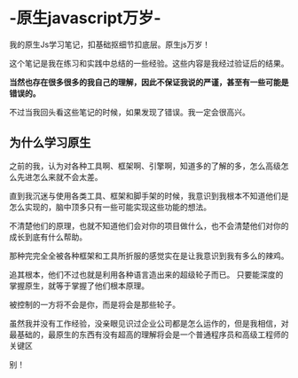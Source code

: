 # -原生javascript万岁-

我的原生Js学习笔记，扣基础抠细节扣底层。原生js万岁！  

这个笔记是我在练习和实践中总结的一些经验。这些内容是我经过验证后的结果。  

**当然也存在很多很多的我自己的理解，因此不保证我说的严谨，甚至有一些可能是错误的。**  

不过当我回头看这些笔记的时候，如果发现了错误。我一定会很高兴。


## 为什么学习原生


之前的我，认为对各种工具啊、框架啊、引擎啊，知道多的了解的多，怎么高级怎么先进怎么来就不会太差。  

直到我沉迷与使用各类工具、框架和脚手架的时候，我意识到我根本不知道他们是怎么实现的，脑中顶多只有一些可能实现这些功能的想法。

不清楚他们的原理，也就不知道他们会对你的项目做什么，也不会清楚他们对你的成长到底有什么帮助。

那种完完全全被各种框架和工具所折服的感觉实在是让我意识到我有多么的辣鸡。

追其根本，他们不过也就是利用各种语言造出来的超级轮子而已。 只要能深度的掌握原生，就等于掌握了他们根本原理。

被控制的一方将不会是你，而是将会是那些轮子。

虽然我并没有工作经验，没亲眼见识过企业公司都是怎么运作的，但是我相信，对最基础的，最原生的东西有没有超高的理解将会是一个普通程序员和高级工程师的关键区

别！

